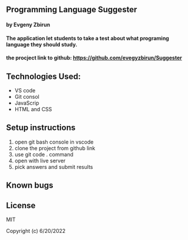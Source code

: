 ## Programming Language Suggester

#### by Evgeny Zbirun

#### The application let students to take a test about what programing language they should study. 


#### the procject link to github: https://github.com/evegyzbirun/Suggester

## Technologies Used:
* VS code
* Git consol
* JavaScrip
* HTML and CSS

## Setup instructions

1. open git bash console in vscode
2. clone the project from github link
3. use git code . command 
4. open with live server
5. pick answers and submit results

## Known bugs

## License

MIT

Copyright (c) 6/20/2022